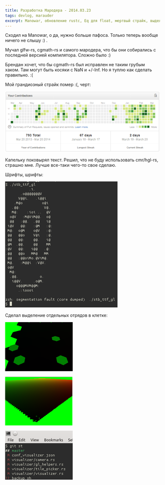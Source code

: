 ```yaml
---
title: Разработка Мародера - 2014.03.23
tags: devlog, marauder
excerpt: Manowar, обновление rustc, Eq для float, мертвый страйк, выделение отдельных отрядов в клетке
---
```


Сходил на Manowar, о да, нужно больше пафоса. Только теперь вообще
ничего не слышу :) .

Мучал glfw-rs, cgmath-rs и самого мародера, что бы они собирались с
последней версией компилятора. Сложно было :)

Брендан хочет, что бы cgmath-rs был исправлен не таким грубым хаком. Там
могут быть косяки с NaN и +/-Inf. Но я туплю как сделать правильно. :(

Мой грандиозный страйк помер :(, черт:

![github-streak-fail](images/2014-03-20--github-streak-fail.png)

Капельку поковырял текст. Решил, что не буду использовать cmr/hgl-rs,
страшно мне. Лучше все-таки чего-то свое сделаю.

Шрифты, шрифты:

![font-cli](images/2014-03-20--font-cli.png)

Сделал выделение отдельных отрядов в клетке:

![color-picking-01](images/2014-03-20--color-picking-1.gif)

![color-picking-02](images/2014-03-20--color-picking-2.png)

![color-picking-03](images/2014-03-20--color-picking-3.gif)

